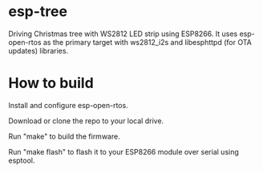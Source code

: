 # esp-tree
Driving Christmas tree with WS2812 LED strip using ESP8266.
It uses esp-open-rtos as the primary target with ws2812_i2s and libesphttpd (for OTA updates) libraries.

# How to build
Install and configure esp-open-rtos.

Download or clone the repo to your local drive.

Run "make" to build the firmware.

Run "make flash" to flash it to your ESP8266 module over serial using esptool.

